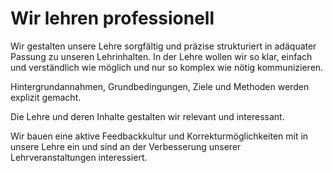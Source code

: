 <!---
   NAME - The NAME of this project is:
ethos

  FILE - The FILENAME of the current file is:
/v5a2.md

  CREATION - This project was CREATED on:
2017-01-28-16:15:00 UTC

  MODIFICATION - This project was last MODIFIED on:
2017-01-28-16:15:00 UTC

  VERSION - The current VERSION of this project is:
<git-commit-hash>-2017-01-28-16:15:00 UTC

  CREATOR(S) - This project was CREATED by:
Michael Czechowski, Martin Maga

  CONTACT - You can CONTACT the creator(s) or developer(s) of this project at:
E-Mail: mail@martinmaga.de

  COPYRIGHT - The COPYRIGHT holder of this project is:
COPYRIGHT (c) 2016 Martin Maga

  LICENSE - This project is LICENSED under the following license:
Martin Maga 2016 CC BY-SA 4.0 https://creativecommons.org

  SUBFILE – This is a SUBFILE! For more INFORMATION on this project go to:
/README.md
--->

# Wir lehren professionell

Wir gestalten unsere Lehre sorgfältig und präzise strukturiert in adäquater Passung zu unseren Lehrinhalten. In der Lehre wollen wir so klar, einfach und verständlich wie möglich und nur so komplex wie nötig kommunizieren.

Hintergrundannahmen, Grundbedingungen, Ziele und Methoden werden explizit gemacht.

Die Lehre und deren Inhalte gestalten wir relevant und interessant.

Wir bauen eine aktive Feedbackkultur und Korrekturmöglichkeiten mit in unsere Lehre ein und sind an der Verbesserung unserer Lehrveranstaltungen interessiert.
